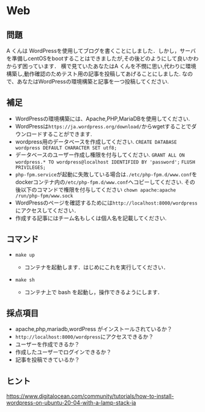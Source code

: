 # Web

## 問題

A くんは WordPressを使用してブログを書くことにしました．しかし，サーバを準備しcentOSをbootすることはできましたが,その後どのようにして良いかわからず困っています．
横で見ていたあなたはA くんを不憫に思い,代わりに環境構築し,動作確認のためテスト用の記事を投稿してあげることにしました.
なので、あなたはWordPressの環境構築と記事を一つ投稿してください.

## 補足
- WordPressの環境構築には、Apache,PHP,MariaDBを使用してください.
- WordPressは`https://ja.wordpress.org/download/`からwgetすることでダウンロードすることができます.
- wordpress用のデータベースを作成してください.
  `CREATE DATABASE wordpress DEFAULT CHARACTER SET utf8;`
- データベースのユーザー作成し権限を付与してください.
  `GRANT ALL ON wordpress.* TO wordpress@localhost IDENTIFIED BY 'password';` 
  `FLUSH PRIVILEGES;`
- `php-fpm.service`が起動に失敗している場合は`./etc/php-fpm.d/www.conf`をdockerコンテナ内の`/etc/php-fpm.d/www.conf`へコピーしてください.
  その後以下のコマンドで権限を付与してください
  `chown apache:apache /run/php-fpm/www.sock`
- WordPressのページを確認するためには`http://localhost:8000/wordpress`にアクセスしてください．
- 作成する記事にはチーム名もしくは個人名を記載してください.

## コマンド

- `make up`
  - コンテナを起動します．はじめにこれを実行してください．

- `make sh`
  - コンテナ上で bash を起動し，操作できるようにします．

## 採点項目

- apache,php,mariadb,wordPress がインストールされているか？
- `http://localhost:8000/wordpress`にアクセスできるか？
- ユーザーを作成できるか？
- 作成したユーザーでログインできるか？
- 記事を投稿できているか？

## ヒント
https://www.digitalocean.com/community/tutorials/how-to-install-wordpress-on-ubuntu-20-04-with-a-lamp-stack-ja
